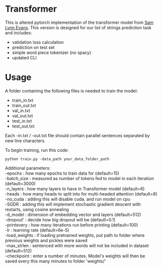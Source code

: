 # Transformer

This is altered pytorch implementation of the transformer model from <a href=https://towardsdatascience.com/how-to-code-the-transformer-in-pytorch-24db27c8f9ec>Sam Lynn Evans</a>. This version is designed for our list of strings prediction task and includes:

- validation loss calculation
- prediction on test set
- simple word piece tokenizer (no spacy)
- updated CLI 

# Usage

A folder containing the following files is needed to train the model: 
- train_in.txt
- train_out.txt
- val_in.txt
- val_out.txt
- test_in.txt
- test_out.txt

Each -in.txt / -out.txt file should contain parallel sentences separated by new line characters. 

To begin training, run this code:
```
python train.py -data_path your_data_folder_path
```

Additional parameters:<br />
-epochs : how many epochs to train data for (default=15)<br />
-batch_size : measured as number of tokens fed to model in each iteration (default=3000)<br />
-n_layers : how many layers to have in Transformer model (default=6)<br />
-heads : how many heads to split into for multi-headed attention (default=8)<br />
-no_cuda : adding this will disable cuda, and run model on cpu<br />
-SGDR : adding this will implement stochastic gradient descent with restarts, using cosine annealing<br />
-d_model : dimension of embedding vector and layers (default=512)<br />
-dropout' : decide how big dropout will be (default=0.1)<br />
-printevery : how many iterations run before printing (default=100)<br />
-lr : learning rate (default=6e-5)<br />
-load_weights : if loading pretrained weights, put path to folder where previous weights and pickles were saved <br />
-max_strlen : sentenced with more words will not be included in dataset (default=512)<br />
-checkpoint : enter a number of minutes. Model's weights will then be saved every this many minutes to folder 'weights/'<br />